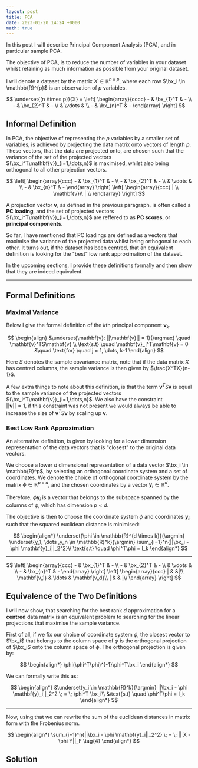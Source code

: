 ```yaml
---
layout: post
title: PCA
date: 2023-01-20 14:24 +0000
math: true
---
```


In this post I will describe Principal Component Analysis (PCA), and in particular sample PCA.

The objective of PCA, is to reduce the number of variables in your dataset whilst retaining as much information as possible from your original dataset.

I will denote a dataset by the matrix $X \in \mathbb{R}^{n \times p}$, where each row $\bx_i \in \mathbb{R}^{p}$ is an observation of $p$ variables.

$$
\underset{(n \times p)}{X} = 
\left[
  \begin{array}{cccc}
    - & \bx_{1}^T & -  \\
    - & \bx_{2}^T & - \\
     & \vdots  &   \\
    - & \bx_{n}^T & -
  \end{array}
\right]
$$

## Informal Definition

In PCA, the objective of representing the $p$ variables by a smaller set of variables, is achieved by projecting the data matrix onto vectors of length $p$. These vectors, that the data are projected onto, are chosen such that the variance of the set of the projected vectors $(\bx_i^T\mathbf{v})_{i=1,\dots,n}$ is maximised, whilst also being orthogonal to all other projection vectors.

$$
\left[
  \begin{array}{ccc}
    - & \bx_{1}^T & -  \\
    - & \bx_{2}^T & - \\
     & \vdots  &   \\
    - & \bx_{n}^T & -
  \end{array}
\right]
\left[
  \begin{array}{ccc}
     | \\
    \mathbf{v}\\
     | \\
  \end{array}
\right]
$$

A projection vector $\mathbf{v}$, as defined in the previous paragraph, is often called a **PC loading**, and the set of projected vectors $(\bx_i^T\mathbf{v})_{i=1,\dots,n}$ are reffered to as **PC scores**, or **principal components**.

So far, I have mentioned that PC loadings are defined as a vectors that maximise the variance of the projected data whilst being orthogonal to each other. It turns out, if the dataset has been centred, that an equivalent definition is looking for the "best" low rank approximation of the dataset.

In the upcoming sections, I provide these definitions formally and then show that they are indeed equivalent.

***

## Formal Definitions



### Maximal Variance

Below I give the formal definition of the $k$th principal component $\mathbf{v}_k$.

$$
\begin{align}
    &\underset{\mathbf{v}: ||\mathbf{v}|| = 1}{\argmax} \quad \mathbf{v}^TS\mathbf{v} \\
    \text{s.t} \quad \mathbf{v}_j^T\mathbf{v} = 0 &\quad \text{for} \quad j = 1, \dots, k-1
\end{align}
$$

Here $S$ denotes the sample covariance matrix, note that if the data matrix $X$ has centred columns, the sample variance is then given by $\frac{X^TX}{n-1}$. 

A few extra things to note about this definition, is that the term
$\mathbf{v}^TS\mathbf{v}$ is equal to the sample variance of the projected vectors
$(\bx_i^T\mathbf{v})_{i=1,\dots,n}$. We also have the constraint  
$||\mathbf{v}|| = 1$, if this constraint was not present we would always be able to increase the size of 
$\mathbf{v}^TS\mathbf{v}$ by scaling up $\mathbf{v}$.

### Best Low Rank Approximation

An alternative definition, is given by looking for a lower dimension representation of the data vectors that is "closest" to the original data vectors.

We choose a lower $d$ dimensional representation of a data vector $\bx_i \in \mathbb{R}^p$, by selecting an orthogonal coordinate system and a set of coordinates. We denote the choice of orthogonal coordinate system by the matrix $\phi \in \mathbb{R}^{p \times d}$, and the chosen coordinates by a vector $\mathbf{y}_i \in \mathbb{R}^{d}$.

Therefore, $\phi \mathbf{y}_i$ is a vector that belongs to the subspace spanned by the columns of $\phi$, which has dimension $p < d$.

The objective is then to choose the coordinate system $\phi$ and coordinates $\mathbf{y}_i$, such that the squared euclidean distance is minimised:


$$
\begin{align*}
\underset{\phi \in \mathbb{R}^{d \times k}}{\argmin} \underset{y_1, \dots ,y_n \in \mathbb{R}^k}{\argmin} \sum_{i=1}^n{||\bx_i - \phi \mathbf{y}_i||_2^2}\\
    \text{s.t} \quad \phi^T\phi = I_k
\end{align*}
$$



***

$$
\left[
  \begin{array}{ccc}
    - & \bx_{1}^T & -  \\
    - & \bx_{2}^T & - \\
     & \vdots  &   \\
    - & \bx_{n}^T & -
  \end{array}
\right]
\left[
  \begin{array}{ccc}
     | & &|\\
    \mathbf{v_1} & \ldots & \mathbf{v_d}\\
     | & & |\\
  \end{array}
\right]
$$

## Equivalence of the Two Definitions

I will now show, that searching for the best rank $d$ approximation for a **centred** data matrix is an equivalent problem to searching for the linear projections that maximise the sample variance. 



First of all, if we fix our choice of coordinate system $\phi$, the closest vector to $\bx_i$ that belongs to the column space of $\phi$ is the orthogonal projection of $\bx_i$ onto the column space of $\phi$. The orthogonal projection is given by:

$$
\begin{align*}
\phi(\phi^T\phi)^{-1}\phi^T\bx_i
\end{align*}
$$

We can formally write this as:

$$
\begin{align*}
&\underset{y_i \in \mathbb{R}^k}{\argmin} ||\bx_i - \phi \mathbf{y}_i||_2^2 \; = \;  \phi^T \bx_i\\
    &\text{s.t} \quad \phi^T\phi = I_k
\end{align*}
$$




***
Now, using that we can rewrite the sum of the euclidean distances in matrix form with the Frobenius norm. 

$$
\begin{align*}
\sum_{i=1}^n{||\bx_i - \phi \mathbf{y}_i||_2^2} \; = \; || X - \phi Y||_F \tag{4}
\end{align*}
$$


## Solution

